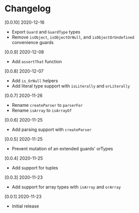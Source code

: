 # Changelog

[0.0.10] 2020-12-16

- Export `Guard` and `GuardType` types
- Remove `isObject`, `isObjectOrNull`, and `isObjectOrUndefined` convenience guards

[0.0.9] 2020-12-08

- Add `assertThat` function

[0.0.8] 2020-12-07

- Add `is_OrNull` helpers
- Add literal type support with `isLiterally` and `orLiterally`

[0.0.7] 2020-11-26

- Rename `createParser` to `parserFor`
- Rename `isArray` to `isArrayOf`

[0.0.6] 2020-11-25

- Add parsing support with `createParser`

[0.0.5] 2020-11-25

- Prevent mutation of an extended guards' orTypes

[0.0.4] 2020-11-25

- Add support for tuples

[0.0.3] 2020-11-23

- Add support for array types with `isArray` and `orArray`

[0.0.1] 2020-11-23

- Initial release
